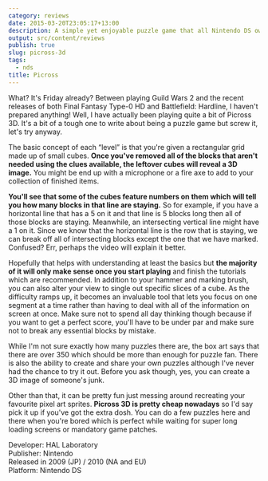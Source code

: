 ```yaml
---
category: reviews
date: 2015-03-20T23:05:17+13:00
description: A simple yet enjoyable puzzle game that all Nintendo DS owners should check out.
output: src/content/reviews
publish: true
slug: picross-3d
tags:
  - nds
title: Picross
---
```

What? It's Friday already? Between playing Guild Wars 2 and the recent releases of both Final Fantasy Type-0 HD and Battlefield: Hardline, I haven't prepared anything! Well, I have actually been playing quite a bit of Picross 3D. It's a bit of a tough one to write about being a puzzle game but screw it, let's try anyway.

The basic concept of each “level” is that you're given a rectangular grid made up of small cubes. **Once you've removed all of the blocks that aren't needed using the clues available, the leftover cubes will reveal a 3D image.** You might be end up with a microphone or a fire axe to add to your collection of finished items.

**You'll see that some of the cubes feature numbers on them which will tell you how many blocks in that line are staying.** So for example, if you have a horizontal line that has a 5 on it and that line is 5 blocks long then all of those blocks are staying. Meanwhile, an intersecting vertical line might have a 1 on it. Since we know that the horizontal line is the row that is staying, we can break off all of intersecting blocks except the one that we have marked. Confused? Err, perhaps the video will explain it better.

Hopefully that helps with understanding at least the basics but **the majority of it will only make sense once you start playing** and finish the tutorials which are recommended. In addition to your hammer and marking brush, you can also alter your view to single out specific slices of a cube. As the difficulty ramps up, it becomes an invaluable tool that lets you focus on one segment at a time rather than having to deal with all of the information on screen at once. Make sure not to spend all day thinking though because if you want to get a perfect score, you'll have to be under par and make sure not to break any essential blocks by mistake.

While I'm not sure exactly how many puzzles there are, the box art says that there are over 350 which should be more than enough for puzzle fan. There is also the ability to create and share your own puzzles although I've never had the chance to try it out. Before you ask though, yes, you can create a 3D image of someone's junk.

Other than that, it can be pretty fun just messing around recreating your favourite pixel art sprites. **Picross 3D is pretty cheap nowadays** so I'd say pick it up if you've got the extra dosh. You can do a few puzzles here and there when you're bored which is perfect while waiting for super long loading screens or mandatory game patches.

Developer: HAL Laboratory \
Publisher: Nintendo \
Released in 2009 (JP) / 2010 (NA and EU) \
Platform: Nintendo DS
